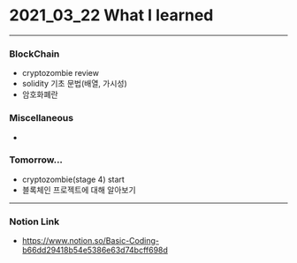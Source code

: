# 2021_03_22 What I learned

-----
### BlockChain

* cryptozombie review
* solidity 기초 문법(배열, 가시성)
* 암호화폐란

### Miscellaneous

* 


### Tomorrow...

* cryptozombie(stage 4) start
* 블록체인 프로젝트에 대해 알아보기

-----

### Notion Link

- <https://www.notion.so/Basic-Coding-b66dd29418b54e5386e63d74bcff698d>
